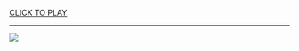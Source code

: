 
<a href="https://premium76.site?title=idle_games_unblocked&ref=13M">CLICK TO PLAY</a></h3>
<hr>

<a href="https://premium76.site?title=idle_games_unblocked&ref=13M"><img src="https://clearcache.store/games.png"></a>


